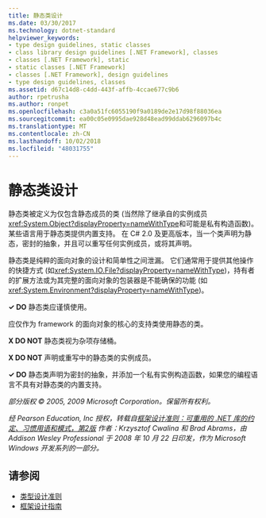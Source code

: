 ```yaml
---
title: 静态类设计
ms.date: 03/30/2017
ms.technology: dotnet-standard
helpviewer_keywords:
- type design guidelines, static classes
- class library design guidelines [.NET Framework], classes
- classes [.NET Framework], static
- static classes [.NET Framework]
- classes [.NET Framework], design guidelines
- type design guidelines, classes
ms.assetid: d67c14d8-c4dd-443f-affb-4ccae677c9b6
author: rpetrusha
ms.author: ronpet
ms.openlocfilehash: c3a0a51fc6055190f9a0189de2e17d98f88036ea
ms.sourcegitcommit: ea00c05e0995dae928d48ead99ddab6296097b4c
ms.translationtype: MT
ms.contentlocale: zh-CN
ms.lasthandoff: 10/02/2018
ms.locfileid: "48031755"
---
```

# <a name="static-class-design"></a>静态类设计
静态类被定义为仅包含静态成员的类 (当然除了继承自的实例成员<xref:System.Object?displayProperty=nameWithType>和可能是私有构造函数)。 某些语言用于静态类提供内置支持。 在 C# 2.0 及更高版本，当一个类声明为静态，密封的抽象，并且可以重写任何实例成员，或将其声明。  
  
 静态类是纯粹的面向对象的设计和简单性之间泄漏。 它们通常用于提供其他操作的快捷方式 (如<xref:System.IO.File?displayProperty=nameWithType>)，持有者的扩展方法或为其完整的面向对象的包装器是不能确保的功能 (如<xref:System.Environment?displayProperty=nameWithType>)。  
  
 **✓ DO** 静态类应谨慎使用。  
  
 应仅作为 framework 的面向对象的核心的支持类使用静态的类。  
  
 **X DO NOT** 静态类视为杂项存储桶。  
  
 **X DO NOT** 声明或重写中的静态类的实例成员。  
  
 **✓ DO** 静态类声明为密封的抽象，并添加一个私有实例构造函数，如果您的编程语言不具有对静态类的内置支持。  
  
 *部分版权 © 2005, 2009 Microsoft Corporation。保留所有权利。*  
  
 *经 Pearson Education, Inc 授权，转载自[框架设计准则：可重用的 .NET 库的约定、习惯用语和模式，第2版](https://www.informit.com/store/framework-design-guidelines-conventions-idioms-and-9780321545619) 作者：Krzysztof Cwalina 和 Brad Abrams，由 Addison Wesley Professional 于 2008 年 10 月 22 日印发，作为 Microsoft Windows 开发系列的一部分。*  
  
## <a name="see-also"></a>请参阅

- [类型设计准则](../../../docs/standard/design-guidelines/type.md)  
- [框架设计指南](../../../docs/standard/design-guidelines/index.md)
